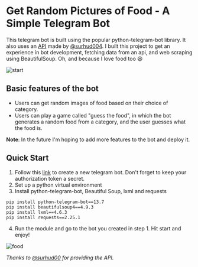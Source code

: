 # Get Random Pictures of Food - A Simple Telegram Bot

This telegram bot is built using the popular python-telegram-bot library. It also uses an [API](https://foodish-api.herokuapp.com/) made by [@surhud004](https://github.com/surhud004). 
I built this project to get an experience in bot development, fetching data from an api, and web scraping using BeautifulSoup. Oh, and because I love food too :laughing:

![start](https://user-images.githubusercontent.com/66206865/136410373-480973ae-ebfd-409a-84cb-9f5542e8872a.jpg)

## Basic features of the bot

- Users can get random images of food based on their choice of category.
- Users can play a game called "guess the food", in which the bot generates a random food from a category, and the user guesses what the food is.

**Note**: In the future I'm hoping to add more features to the bot and deploy it.


## Quick Start
1. Follow this [link](https://core.telegram.org/bots#6-botfather) to create a new telegram bot. Don't forget to keep your authorization token a secret.
2. Set up a python virtual environment
3. Install python-telegram-bot, Beautiful Soup, lxml and requests
```buildoutcfg
pip install python-telegram-bot==13.7
pip install beautifulsoup4==4.9.3
pip install lxml==4.6.3
pip install requests==2.25.1
```
4. Run the module and go to the bot you created in step 1. Hit start and enjoy!

![food](https://user-images.githubusercontent.com/66206865/136410387-f55800c3-1de0-4c08-9de8-213816c1067d.jpg)



*Thanks to [@surhud00](https://github.com/surhud004) for providing the API.*
